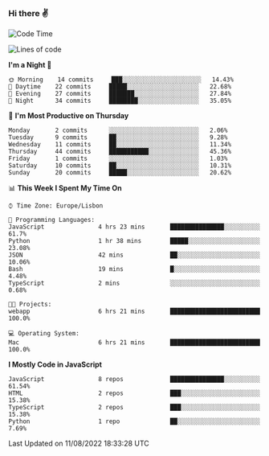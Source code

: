 ### Hi there :v:

<!--
**eusebioaddsilva/eusebioaddsilva** is a ✨ _special_ ✨ repository because its `README.md` (this file) appears on your GitHub profile.

<!--START_SECTION:waka-->
![Code Time](http://img.shields.io/badge/Code%20Time-13%20hrs%2014%20mins-blue)

![Lines of code](https://img.shields.io/badge/From%20Hello%20World%20I%27ve%20Written-644%20Thousand%20lines%20of%20code-blue)

**I'm a Night 🦉** 

```text
🌞 Morning    14 commits     ███░░░░░░░░░░░░░░░░░░░░░░   14.43% 
🌆 Daytime    22 commits     █████░░░░░░░░░░░░░░░░░░░░   22.68% 
🌃 Evening    27 commits     ███████░░░░░░░░░░░░░░░░░░   27.84% 
🌙 Night      34 commits     ████████░░░░░░░░░░░░░░░░░   35.05%

```
📅 **I'm Most Productive on Thursday** 

```text
Monday       2 commits      ░░░░░░░░░░░░░░░░░░░░░░░░░   2.06% 
Tuesday      9 commits      ██░░░░░░░░░░░░░░░░░░░░░░░   9.28% 
Wednesday    11 commits     ██░░░░░░░░░░░░░░░░░░░░░░░   11.34% 
Thursday     44 commits     ███████████░░░░░░░░░░░░░░   45.36% 
Friday       1 commits      ░░░░░░░░░░░░░░░░░░░░░░░░░   1.03% 
Saturday     10 commits     ██░░░░░░░░░░░░░░░░░░░░░░░   10.31% 
Sunday       20 commits     █████░░░░░░░░░░░░░░░░░░░░   20.62%

```


📊 **This Week I Spent My Time On** 

```text
⌚︎ Time Zone: Europe/Lisbon

💬 Programming Languages: 
JavaScript               4 hrs 23 mins       ███████████████░░░░░░░░░░   61.7% 
Python                   1 hr 38 mins        █████░░░░░░░░░░░░░░░░░░░░   23.08% 
JSON                     42 mins             ██░░░░░░░░░░░░░░░░░░░░░░░   10.06% 
Bash                     19 mins             █░░░░░░░░░░░░░░░░░░░░░░░░   4.48% 
TypeScript               2 mins              ░░░░░░░░░░░░░░░░░░░░░░░░░   0.68%

🐱‍💻 Projects: 
webapp                   6 hrs 21 mins       █████████████████████████   100.0%

💻 Operating System: 
Mac                      6 hrs 21 mins       █████████████████████████   100.0%

```

**I Mostly Code in JavaScript** 

```text
JavaScript               8 repos             ███████████████░░░░░░░░░░   61.54% 
HTML                     2 repos             ███░░░░░░░░░░░░░░░░░░░░░░   15.38% 
TypeScript               2 repos             ███░░░░░░░░░░░░░░░░░░░░░░   15.38% 
Python                   1 repo              ██░░░░░░░░░░░░░░░░░░░░░░░   7.69%

```



 Last Updated on 11/08/2022 18:33:28 UTC
<!--END_SECTION:waka-->
